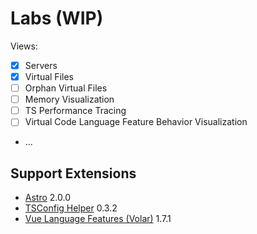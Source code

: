 # Labs (WIP)

Views:

- [x] Servers
- [x] Virtual Files
- [ ] Orphan Virtual Files
- [ ] Memory Visualization
- [ ] TS Performance Tracing
- [ ] Virtual Code Language Feature Behavior Visualization
- ...

## Support Extensions

- [Astro](https://marketplace.visualstudio.com/items?itemName=astro-build.astro-vscode) 2.0.0
- [TSConfig Helper](https://marketplace.visualstudio.com/items?itemName=johnsoncodehk.vscode-tsconfig-helper) 0.3.2
- [Vue Language Features (Volar)](https://marketplace.visualstudio.com/items?itemName=Vue.volar) 1.7.1
